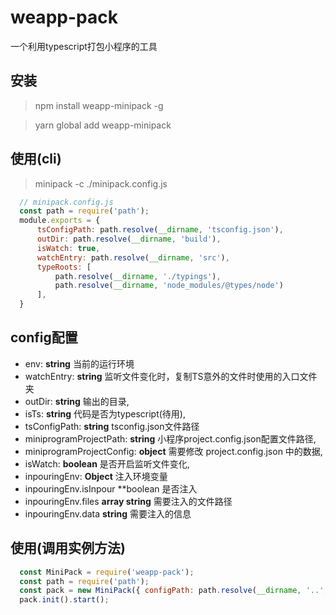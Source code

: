 # weapp-pack

一个利用typescript打包小程序的工具


## 安装

>  npm install weapp-minipack -g

>  yarn global add weapp-minipack


## 使用(cli)

>  minipack -c ./minipack.config.js

  ```javascript
    // minipack.config.js
    const path = require('path');
    module.exports = {
        tsConfigPath: path.resolve(__dirname, 'tsconfig.json'),
        outDir: path.resolve(__dirname, 'build'),
        isWatch: true,
        watchEntry: path.resolve(__dirname, 'src'),
        typeRoots: [
            path.resolve(__dirname, './typings'),
            path.resolve(__dirname, 'node_modules/@types/node')
        ],
    }
  ```

## config配置

* env: **string** 当前的运行环境
* watchEntry: **string** 监听文件变化时，复制TS意外的文件时使用的入口文件夹
* outDir: **string** 输出的目录,
* isTs: **string** 代码是否为typescript(待用),
* tsConfigPath: **string** tsconfig.json文件路径
* miniprogramProjectPath: **string** 小程序project.config.json配置文件路径,
* miniprogramProjectConfig: **object** 需要修改 project.config.json 中的数据,
* isWatch: **boolean** 是否开启监听文件变化,
* inpouringEnv: **Object** 注入环境变量
* inpouringEnv.isInpour **boolean 是否注入
* inpouringEnv.files **array string** 需要注入的文件路径
* inpouringEnv.data **string** 需要注入的信息


## 使用(调用实例方法)

```javascript
  const MiniPack = require('weapp-pack');
  const path = require('path');
  const pack = new MiniPack({ configPath: path.resolve(__dirname, '..', 'minipack.config.js') });
  pack.init().start();
```

